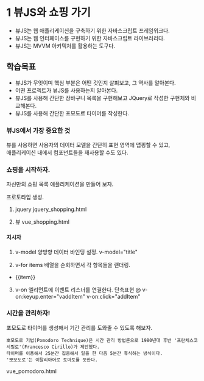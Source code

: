 # 1 뷰JS와 쇼핑 가기

- 뷰JS는 웹 애플리케이션을 구축하기 위한 자바스크립트 프레임워크다.
- 뷰JS는 웹 인터페이스를 구현하기 위한 자바스크립트 라이브러리다.
- 뷰JS는 MVVM 아키텍처를 활용하는 도구다.

## 학습목표
- 뷰JS가 무엇이며 핵심 부분은 어떤 것인지 살펴보고, 그 역사를 알아본다.
- 어떤 프로젝트가 뷰JS를 사용하는지 알아본다.
- 뷰JS를 사용해 간단한 장바구니 목록을 구현해보고 JQuery로 작성한 구현체와 비교해본다.
- 뷰JS를 사용해 간단한 포모도르 타이머를 작성한다.


### 뷰JS에서 가장 중요한 것
뷰를 사용하면 사용자의 데이터 모델을 간단히 표현 영역에 맵핑할 수 있고,  
애플리케이션 내에서 컴포넌트들을 재사용할 수도 있다.

### 쇼핑을 시작하자.
자신만의 쇼핑 목록 애플리케이션을 만들어 보자.

프로토타입 생성.

1. jquery
jquery_shopping.html

2. 뷰
vue_shopping.html

#### 지시자 

1. v-model 
양방향 데이터 바인딩 설정. v-model="title"

2. v-for
items 배열을 순회하면서 각 항목들을 랜더링.

<ul>
    <li v-for="item in items">{{item}}</li>
</ul>

3. v-on
엘리먼트에 이벤트 리스너를 연결한다. 단축표현 @
v-on:keyup.enter="vaddItem"
v-on:click="addItem"


### 시간을 관리하자!

포모도로 타이머를 생성해서 기간 관리를 도와줄 수 있도록 해보자.

```
뽀모도로 기법(Pomodoro Technique)은 시간 관리 방법론으로 1980년대 후반 '프란체스코 시릴로'(Francesco Cirillo)가 제안했다.  
타이머를 이용해서 25분간 집중해서 일을 한 다음 5분간 휴식하는 방식이다.  
'뽀모도로'는 이탈리아어로 토마토를 뜻한다.
```

vue_pomodoro.html
